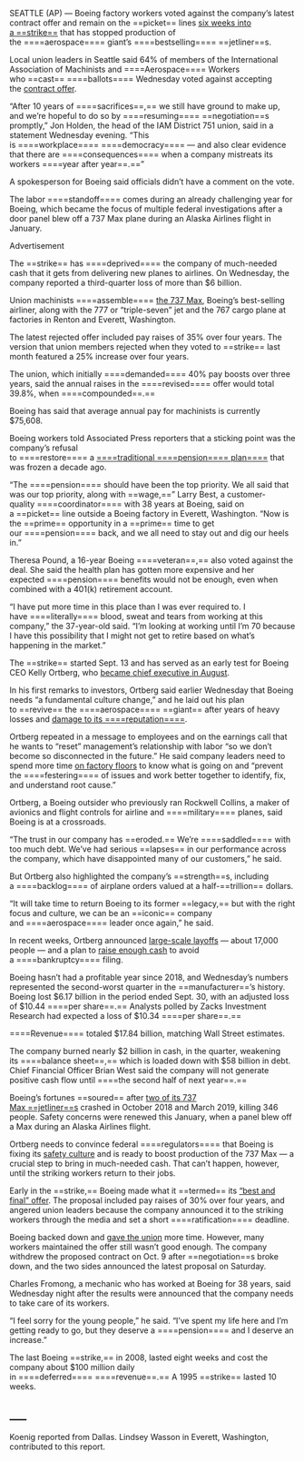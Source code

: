 SEATTLE (AP) — Boeing factory workers voted against the company’s latest contract offer and remain on the ==picket== lines [six weeks into a ==strike==](https://apnews.com/article/boeing-strike-vote-machinists-12d008c0127bab57f8cc9941f48e3ac6) that has stopped production of the ====aerospace==== giant’s ====bestselling==== ==jetliner==s.

Local union leaders in Seattle said 64% of members of the International Association of Machinists and ====Aerospace==== Workers who ==cast== ====ballots==== Wednesday voted against accepting the [contract offer](https://apnews.com/article/boeing-strike-contract-offer-pay-increase-e86e43bcbbf3e140e89d33c901766554).

“After 10 years of ====sacrifices==,== we still have ground to make up, and we’re hopeful to do so by ====resuming==== ==negotiation==s promptly,” Jon Holden, the head of the IAM District 751 union, said in a statement Wednesday evening. “This is ====workplace==== ====democracy==== — and also clear evidence that there are ====consequences==== when a company mistreats its workers ====year after year==.==”

A spokesperson for Boeing said officials didn’t have a comment on the vote.

The labor ====standoff==== comes during an already challenging year for Boeing, which became the focus of multiple federal investigations after a door panel blew off a 737 Max plane during an Alaska Airlines flight in January.

Advertisement

The ==strike== has ====deprived==== the company of much-needed cash that it gets from delivering new planes to airlines. On Wednesday, the company reported a third-quarter loss of more than $6 billion.

Union machinists ====assemble==== [the 737 Max](https://apnews.com/article/boeing-plea-737-max-crashes-b34daa014406657e720bec4a990dccf6), Boeing’s best-selling airliner, along with the 777 or “triple-seven” jet and the 767 cargo plane at factories in Renton and Everett, Washington.

The latest rejected offer included pay raises of 35% over four years. The version that union members rejected when they voted to ==strike== last month featured a 25% increase over four years.

The union, which initially ====demanded==== 40% pay boosts over three years, said the annual raises in the ====revised==== offer would total 39.8%, when ====compounded==.==

Boeing has said that average annual pay for machinists is currently $75,608.

Boeing workers told Associated Press reporters that a sticking point was the company’s refusal to ====restore==== a [====traditional ====pension==== plan====](https://apnews.com/article/boeing-strike-machinists-contract-9f61a7d48675d1c3517233d40d4ec2b1) that was frozen a decade ago.

“The ====pension==== should have been the top priority. We all said that was our top priority, along with ==wage,==” Larry Best, a customer-quality ====coordinator==== with 38 years at Boeing, said on a ==picket== line outside a Boeing factory in Everett, Washington. “Now is the ==prime== opportunity in a ==prime== time to get our ====pension==== back, and we all need to stay out and dig our heels in.”

Theresa Pound, a 16-year Boeing ====veteran==,== also voted against the deal. She said the health plan has gotten more expensive and her expected ====pension==== benefits would not be enough, even when combined with a 401(k) retirement account.

“I have put more time in this place than I was ever required to. I have ====literally==== blood, sweat and tears from working at this company,” the 37-year-old said. “I’m looking at working until I’m 70 because I have this possibility that I might not get to retire based on what’s happening in the market.”

The ==strike== started Sept. 13 and has served as an early test for Boeing CEO Kelly Ortberg, who [became chief executive in August](https://apnews.com/article/boeing-ortberg-new-ceo-factory-visit-e5bada09a96d0e26b25f2d35d6d6cfc0).

In his first remarks to investors, Ortberg said earlier Wednesday that Boeing needs “a fundamental culture change,” and he laid out his plan to ==revive== the ====aerospace==== ==giant== after years of heavy losses and [damage to its ====reputation====](https://apnews.com/article/boeing-strike-manufacturing-reputation-3eed69b839021b24bfe792080c85b63c).

Ortberg repeated in a message to employees and on the earnings call that he wants to “reset” management’s relationship with labor “so we don’t become so disconnected in the future.” He said company leaders need to spend more time [on factory floors](https://apnews.com/article/boeing-ortberg-new-ceo-factory-visit-e5bada09a96d0e26b25f2d35d6d6cfc0) to know what is going on and “prevent the ====festering==== of issues and work better together to identify, fix, and understand root cause.”

Ortberg, a Boeing outsider who previously ran Rockwell Collins, a maker of avionics and flight controls for airline and ====military==== planes, said Boeing is at a crossroads.

“The trust in our company has ==eroded.== We’re ====saddled==== with too much debt. We’ve had serious ==lapses== in our performance across the company, which have disappointed many of our customers,” he said.

But Ortberg also highlighted the company’s ==strength==s, including a ====backlog==== of airplane orders valued at a half-==trillion== dollars.

“It will take time to return Boeing to its former ==legacy,== but with the right focus and culture, we can be an ==iconic== company and ====aerospace==== leader once again,” he said.

In recent weeks, Ortberg announced [large-scale layoffs](https://apnews.com/article/boeing-layoffs-strike-airplane-factories-de637999cf525699577b42b72bff2a70) — about 17,000 people — and a plan to [raise enough cash](https://apnews.com/article/boeing-new-stock-debt-finances-strike-b7839aef372f4b4e8312f9efbe8ef24b) to avoid a ====bankruptcy==== filing.

Boeing hasn’t had a profitable year since 2018, and Wednesday’s numbers represented the second-worst quarter in the ==manufacturer==’s history. Boeing lost $6.17 billion in the period ended Sept. 30, with an adjusted loss of $10.44 ====per share==.== Analysts polled by Zacks Investment Research had expected a loss of $10.34 ====per share==.==

====Revenue==== totaled $17.84 billion, matching Wall Street estimates.

The company burned nearly $2 billion in cash, in the quarter, weakening its ====balance sheet==,== which is loaded down with $58 billion in debt. Chief Financial Officer Brian West said the company will not generate positive cash flow until ====the second half of next year==.==

Boeing’s fortunes ==soured== after [two of its 737 Max ==jetliner==s](https://apnews.com/article/boeing-737-max-victims-plea-agreement-fraud-7b772b2ae171b0e3cb9916d10d05652f) crashed in October 2018 and March 2019, killing 346 people. Safety concerns were renewed this January, when a panel blew off a Max during an Alaska Airlines flight.

Ortberg needs to convince federal ====regulators==== that Boeing is fixing its [safety culture](https://apnews.com/article/boeing-senators-letter-justice-department-a9f4e3d5cd78cbbff899aab7c1a26759) and is ready to boost production of the 737 Max — a crucial step to bring in much-needed cash. That can’t happen, however, until the striking workers return to their jobs.

Early in the ==strike,== Boeing made what it ==termed== its [“best and final” offer](https://apnews.com/article/boeing-strike-labor-union-machinists-d40b23d9a0d0553a81ebc4de07c7d65d). The proposal included pay raises of 30% over four years, and angered union leaders because the company announced it to the striking workers through the media and set a short ====ratification==== deadline.

Boeing backed down and [gave the union](https://apnews.com/article/boeing-strike-offer-faa-safety-cb3de0dc02082efcb0d5f7d6287ea7a7) more time. However, many workers maintained the offer still wasn’t good enough. The company withdrew the proposed contract on Oct. 9 after ==negotiation==s broke down, and the two sides announced the latest proposal on Saturday.

Charles Fromong, a mechanic who has worked at Boeing for 38 years, said Wednesday night after the results were announced that the company needs to take care of its workers.

“I feel sorry for the young people,” he said. “I’ve spent my life here and I’m getting ready to go, but they deserve a ====pension==== and I deserve an increase.”

The last Boeing ==strike,== in 2008, lasted eight weeks and cost the company about $100 million daily in ====deferred==== ====revenue==.== A 1995 ==strike== lasted 10 weeks.

## ___

Koenig reported from Dallas. Lindsey Wasson in Everett, Washington, contributed to this report.